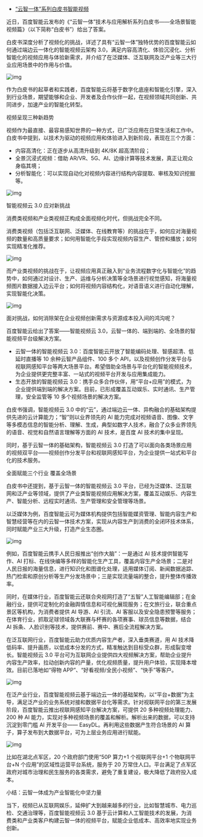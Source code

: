 - [“云智一体”系列白皮书智能视频](https://xie.infoq.cn/article/b18db0cf05d3fd3fda2dbfe23)

近日，百度智能云发布的《“云智一体”技术与应用解析系列白皮书——全场景智能视频篇》（以下简称“白皮书”）给出了答案。

白皮书深度分析了视频化的挑战，详述了具有“云智一体”独特优势的百度智能云如何通过端边云一体化的智能视频云架构 3.0，满足内容高清化、体验沉浸化、分析智能化的视频应用与体验新需求，并介绍了在泛媒体、泛互联网及泛产业等三大行业应用场景中的作用与价值。



![img](https://static001.geekbang.org/infoq/3f/3fd1b741f3160ce96ace8b4cf10f4cbb.png) 

作为白皮书的起草者和实践者，百度智能云将基于数字化底座和智能化引擎，深入到行业场景，期望能够和企业、开发者及合作伙伴一起，在视频领域共同创新、共同进步，加速产业的智能化转型。

 视频呈现三种新趋势 

视频作为最直接、最容易感知世界的一种方式，已广泛应用在日常生活和工作中。 白皮书中提到，以技术为驱动的视频应用和体验进入到新阶段，表现在三个方面：

- 内容高清化：正在逐步从高清升级到 4K/8K 超高清阶段；
- 全景沉浸式视频：借助 AR/VR、5G、AI、边缘计算等技术发展，真正让观众身临其境；
- 分析智能化：可以实现自动化对视频内容进行结构内容提取、审核及知识挖掘等。



![img](https://static001.geekbang.org/infoq/e4/e4ea1875e63eafe542e69ec5541ee55b.png) 



 智能视频云 3.0 应对新挑战 

消费类视频和产业类视频正构成全面视频化时代，但挑战完全不同。

消费类视频（包括泛互联网、泛媒体、在线教育等）的挑战在于，如何应对海量视频的数量和高质量要求；如何用智能化手段实现视频内容生产、管控和播放；如何实现精准化推荐。

![img](https://static001.geekbang.org/infoq/7f/7f0808e47ae1dbdede32c97a1618c0af.png) 



而产业类视频的挑战在于，让视频应用真正融入到“业务流程数字化与智能化”的趋势中，如何通过对设计、生产、运维与分析决策等全场景进行视觉感知，将海量视频图片数据接入边云平台；如何将视频内容结构化，对语音语义进行自动化理解，实现智能化决策。

![img](https://static001.geekbang.org/infoq/08/0847e7148bc04096112aacfc6a854774.png) 

 面对挑战，如何消除架在企业视频创新需求与资源成本投入间的鸿沟呢？

百度智能云给出了答案——智能视频云 3.0，云智一体的、端到端的、全场景的智能视频平台级解决方案。

- 云智一体的智能视频云 3.0：百度智能云开放了智能编码处理、智感超清、低延时直播等 10 余种云智产品组件、100 多个 API，以及视频创作分发平台与视联网感知平台等两大场景平台。希望借助全场景与平台化的智能视频技术，为企业提供更完整丰富、一站式的视频平台开发与应用集成能力。
- 生态开放的智能视频云 3.0：携手众多合作伙伴，用“平台+应用”的模式，为企业提供端到端的解决方案。目前，已形成覆盖互动娱乐、实时通讯、生产管理，安全监管等 10 多个视频场景的解决方案。

白皮书强调，智能视频云 3.0 中的“云”，通过端边云一体、异构融合的基础架构提供先进的云计算能力；“智”则以业界领先的 AI 能力完成对视频语音、图像、文字等多模态信息的智能分析、理解、生成，典型如数字人技术，融合了众多业界领先的语音、视觉和自然语言理解等方面的 AI 技术，是百度 AI 技术的集中呈现。

同时，基于云智一体的基础架构，智能视频云 3.0 打造了可以面向各类场景应用的视频双平台——视频创作分发平台和视联网感知平台，为企业提供一站式和平台化的技术服务。

 全面赋能三个行业 覆盖全场景 

白皮书中还提到，基于云智一体的智能视频云 3.0 平台，已经为泛媒体、泛互联网和泛产业等领域，提供了产业类智能视频应用解决方案，覆盖互动娱乐、内容生产、智能分析、远程实时通讯、生产管理和安全管理等场景。

以泛媒体为例，百度智能云可为媒体机构提供包括智能媒资管理、智能内容生产和智慧经营等在内的云智一体技术方案，实现从内容生产到消费的全闭环技术体系，同时赋能产业三大升级，打造产业生态圈。



![img](https://static001.geekbang.org/infoq/11/11d48815424b94da6dbae9c7f7101204.png) 



例如，百度智能云携手人民日报推出“创作大脑”：一是通过 AI 技术提供智能写作、AI 打标、在线快编等多样的智能化生产工具，覆盖内容生产全场景；二是对人民日报的海量信息，进行知识化和图谱化处理，适用媒体订阅、新闻数据追踪、热门检索和原创分析等生产分发场景中；三是实现流量端的整合，提升整体传播效率。

同时，在媒体行业，百度智能云还联合央视网打造了“五智”人工智能编辑部；在金融行业，提供可定制化的金融舆情信息和可视化展现服务；在文旅行业，联合重点景区等机构，为消费者提供 AI 导游、AI 引流、AI 客服以及安全隐患预警等服务；在体育行业，抓取足球领域各大联赛与杯赛的各项赛事、球员信息等数据，结合 AI 拆条、人脸识别等技术，提供赛前、赛中、赛后全流程解决方案。

在泛互联网行业，百度智能云助力优质内容生产者，深入垂类赛道，用 AI 技术降低码率、提升画质，以低成本分发的方式，精准触达到目标受众群，形成裂变增长。智能视频云 3.0 平台可为互联网企业提供四大视频解决方案，帮助企业提升内容生产效率，拉动创新内容的产量，优化视频质量，提升用户体验，实现降本增效。目前已落地如“得物 APP”、“好看视频/全民小视频”、“快手”等客户。

![img](https://static001.geekbang.org/infoq/50/5098e4252dd7050aed366ee840d7175c.png) 



在泛产业行业，百度智能视频云基于端边云一体的基础架构，以“平台+数据”为主导，满足泛产业的业务系统对接和数据平台化等需求。针对视联网平台的第三发展阶段，百度智能云推出视联网感知平台解决方案，可提供 20 多种视频处理能力、200 种 AI 能力，实现对多种视频场景的覆盖和解析。解析出来的数据，可以支持沉淀到零门槛 AI 开发平台—— EasyDL。再利用这些数据产生符合场景的 AI 算子，算子发布到大数据平台，可为上层业务应用进行赋能。



![img](https://static001.geekbang.org/infoq/6b/6bed323ecc75a8b0bb6572014d962010.png) 



比如在湖北点军区，20 个政府部门使用“50P 算力+1 个视联网平台+1 个物联网平台+N 个应用”的区域性运营平台系统，服务于 20 万常住人口。平台满足了点军区政府对城市治理和民生服务的各类需求，避免了重复建设，极大降低了政府投入成本。

 小结：云智一体成为产业智能化中坚力量 

当下，视频已从互联网娱乐，延伸扩大到越来越多的行业，比如智慧城市、电力巡检、交通治理等，百度智能视频云 3.0 基于云计算和人工智能技术的发展，为消费类和产业类客户构建云智一体的视频平台，赋能企业低成本、高效率地实现业务创新。